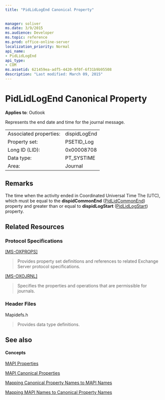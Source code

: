 ```yaml
---
title: "PidLidLogEnd Canonical Property"
 
 
manager: soliver
ms.date: 3/9/2015
ms.audience: Developer
ms.topic: reference
ms.prod: office-online-server
localization_priority: Normal
api_name:
- PidLidLogEnd
api_type:
- COM
ms.assetid: 621459ea-adf5-4420-9f0f-6f31b9b95508
description: "Last modified: March 09, 2015"
---
```


# PidLidLogEnd Canonical Property

  
  
**Applies to**: Outlook 
  
Represents the end date and time for the journal message.
  
|||
|:-----|:-----|
|Associated properties:  <br/> |dispidLogEnd  <br/> |
|Property set:  <br/> |PSETID_Log  <br/> |
|Long ID (LID):  <br/> |0x00008708  <br/> |
|Data type:  <br/> |PT_SYSTIME  <br/> |
|Area:  <br/> |Journal  <br/> |
   
## Remarks

The time when the activity ended in Coordinated Universal Time The (UTC), which must be equal to the **dispidCommonEnd** ([PidLidCommonEnd](pidlidcommonend-canonical-property.md)) property and greater than or equal to **dispidLogStart** ([PidLidLogStart](pidlidlogstart-canonical-property.md)) property.
  
## Related Resources

### Protocol Specifications

[[MS-OXPROPS]](http://msdn.microsoft.com/library/f6ab1613-aefe-447d-a49c-18217230b148%28Office.15%29.aspx)
  
> Provides property set definitions and references to related Exchange Server protocol specifications.
    
[[MS-OXOJRNL]](http://msdn.microsoft.com/library/2aa04fd2-0f36-4ce4-9178-c0fc70aa8d43%28Office.15%29.aspx)
  
> Specifies the properties and operations that are permissible for journals.
    
### Header Files

Mapidefs.h
  
> Provides data type definitions.
    
## See also

#### Concepts

[MAPI Properties](mapi-properties.md)
  
[MAPI Canonical Properties](mapi-canonical-properties.md)
  
[Mapping Canonical Property Names to MAPI Names](mapping-canonical-property-names-to-mapi-names.md)
  
[Mapping MAPI Names to Canonical Property Names](mapping-mapi-names-to-canonical-property-names.md)

